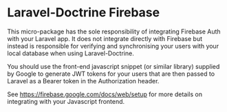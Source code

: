 # Laravel-Doctrine Firebase

This micro-package has the sole responsibility of integrating Firebase Auth with your Laravel app.
It does not integrate directly with Firebase but instead is responsible for verifying and synchronising your
users with your local database when using Laravel-Doctrine.

You should use the front-end javascript snippet (or similar library) supplied by Google to generate JWT tokens
for your users that are then passed to Laravel as a Bearer token in the Authorization header.

See https://firebase.google.com/docs/web/setup for more details on integrating with your Javascript frontend.